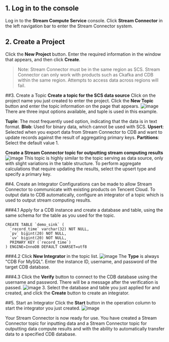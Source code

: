 ## 1. Log in to the console
Log in to the **Stream Compute Service** console. Click **Stream Connector** in the left navigation bar to enter the Stream Connector system.


## 2. Create a Project
Click the **New Project** button. Enter the required information in the window that appears, and then click **Create**.

> Note: Stream Connector must be in the same region as SCS. Stream Connector can only work with products such as Ckafka and CDB within the same region. Attempts to access data across regions will fail.


##3. Create a Topic
**Create a topic for the SCS data source**
Click on the project name you just created to enter the project. Click the **New Topic** button and enter the topic information on the page that appears.
![image](https://main.qcloudimg.com/raw/1885e35ba189a46e0cd7d14176a16ccd.png)
There are three input options available, and tuple is used in this example.

**Tuple**: The most frequently used option, indicating that the data is in text format.
**Blob**: Used for binary data, which cannot be used with SCS.
**Upsert**: Selected when you export data from Stream Connector to CDB and want to update records against the result of aggregating primary keys.
**Partitions**: Select the default value 1.

**Create a Stream Connector topic for outputting stream computing results**
![image](https://main.qcloudimg.com/raw/bc9513af3090213149715ee662c8729f.png)
This topic is highly similar to the topic serving as data source, only with slight variations in the table structure. To perform aggregate calculations that require updating the results, select the upsert type and specify a primary key.


##4. Create an Integrator
Configurations can be made to allow Stream Connector to communicate with existing products on Tencent Cloud. To output data to CDB automatically, configure an integrator of a topic which is used to output stream computing results.

###4.1 Apply for a CDB instance and create a database and table, using the same schema for the table as you used for the topic.

    CREATE TABLE `demo_sink` (
      `record_time` varchar(32) NOT NULL,
      `pv` bigint(20) NOT NULL,
      `uv` bigint(20) NOT NULL,
      PRIMARY KEY (`record_time`)
    ) ENGINE=InnoDB DEFAULT CHARSET=utf8

###4.2 Click **New Integrator** in the topic list.
![image](https://main.qcloudimg.com/raw/d698554a92e8c48acdcd20e8490dab30.png)
The **Type** is always "CDB For MySQL". Enter the instance ID, username, and password of the target CDB database.

###4.3 Click the **Verify** button to connect to the CDB database using the username and password. There will be a message after the verification is passed.
![image](https://main.qcloudimg.com/raw/355b7a4e535f3f25e6ab02f9762c79fd.png)
3. Select the database and table you just applied for and created, and click the **Create** button to create an integrator.


##5. Start an Integrator
Click the **Start** button in the operation column to start the integrator you just created.
![image](https://main.qcloudimg.com/raw/b02e3579600bc1f674d285674c162edf.png)

Your Stream Connector is now ready for use. You have created a Stream Connector topic for inputting data and a Stream Connector topic for outputting data compute results and with the ability to automatically transfer data to a specified CDB database.


